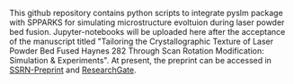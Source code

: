 This github repository contains python scripts to integrate pyslm package with SPPARKS for simulating microstructure evoltuion during laser powder bed fusion. Jupyter-notebooks will be uploaded here after the acceptance of the manuscript titled "Tailoring the Crystallographic Texture of Laser Powder Bed Fused Haynes 282 Through Scan Rotation Modification: Simulation & Experiments". At present, the preprint can be accessed in [SSRN-Preprint](http://dx.doi.org/10.2139/ssrn.4379324 ) and [ResearchGate](https://www.researchgate.net/publication/369026238_Tailoring_the_Crystallographic_Texture_of_Laser_Powder_Bed_Fused_Haynes_282_Through_Scan_Rotation_Modification_Simulation_Experiments).
